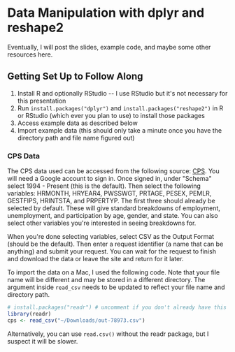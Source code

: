 # Data Manipulation with dplyr and reshape2


Eventually, I will post the slides, example code, and maybe some other resources here.

## Getting Set Up to Follow Along 

1. Install R and optionally RStudio -- I use RStudio but it's not necessary for this presentation
2. Run `install.packages("dplyr")` and `install.packages("reshape2")` in R or RStudio (which ever you plan to use) to install those packages
3. Access example data as described below
4. Import example data (this should only take a minute once you have the directory path and file name figured out)


### CPS Data

The CPS data used can be accessed from the following source: [CPS](https://cps.kansascityfed.org/signin). You will need a Google account to sign in. Once signed in, under "Schema" select 1994 - Present (this is the default). Then select the following variables: HRMONTH, HRYEAR4, PWSSWGT, PRTAGE, PESEX, PEMLR, GESTFIPS, HRINTSTA, and PRPERTYP. The first three should already be selected by default. These will give standard breakdowns of employment, unemployment, and participation by age, gender, and state. You can also select other variables you're interested in seeing breakdowns for. 

When you're done selecting variables, select CSV as the Output Format (should be the default). Then enter a request identifier (a name that can be anything) and submit your request. You can wait for the request to finish and download the data or leave the site and return for it later. 

To import the data on a Mac, I used the following code. Note that your file name will be different and may be stored in a different directory. The argument inside `read_csv` needs to be updated to reflect your file name and directory path.

```r
# install.packages("readr") # uncomment if you don't already have this package installed
library(readr)
cps <- read_csv("~/Downloads/out-78973.csv")
```
Alternatively, you can use `read.csv()` without the readr package, but I suspect it will be slower.


